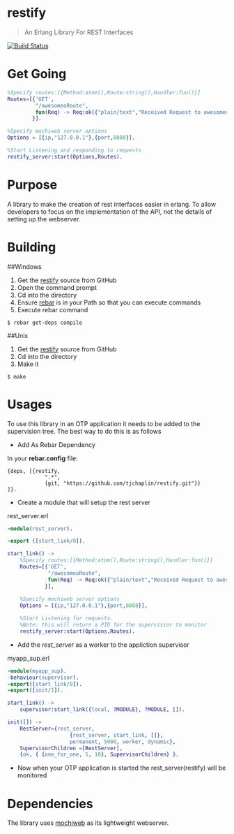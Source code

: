restify
=======

>An Erlang Library For REST Interfaces

[![Build Status](https://travis-ci.org/tjchaplin/restify.png?branch=master)](https://travis-ci.org/tjchaplin/restify)

# Get Going

```erlang
%Specify routes:[{Method:atom(),Route:string(),Handler:fun()}]
Routes=[{'GET',
		 "/awesomeoRoute",
		 fun(Req) -> Req:ok({"plain/text","Received Request to awesomeoRoute"}) end
		}].

%Specify mochiweb server options
Options = [{ip,"127.0.0.1"},{port,8888}].

%Start Listening and responding to requests
restify_server:start(Options,Routes).
```

# Purpose

A library to make the creation of rest interfaces easier in erlang.  To allow developers to focus on the implementation of the API, not the details of setting up the webserver.

# Building

##Windows

1. Get the [restify](https://github.com/tjchaplin/restify) source from GitHub
2. Open the command prompt
3. Cd into the directory
4. Ensure [rebar](https://github.com/rebar/rebar) is in your Path so that you can execute commands
5. Execute rebar command

```
$ rebar get-deps compile
```

##Unix

1. Get the [restify](https://github.com/tjchaplin/restify) source from GitHub
2. Cd into the directory
3. Make it

```
$ make
```

# Usages

To use this library in an OTP application it needs to be added to the supervision tree.  The best way to do this is as follows

* Add As Rebar Dependency

In your **rebar.config** file:

```
{deps, [{restify, 
			".*",
			{git, "https://github.com/tjchaplin/restify.git"}}
]}.
```

* Create a module that will setup the rest server

rest_server.erl
```erlang
-module(rest_server).

-export ([start_link/0]).

start_link() ->
	%Specify routes:[{Method:atom(),Route:string(),Handler:fun()}]
	Routes=[{'GET',
			 "/awesomeoRoute",
			 fun(Req) -> Req:ok({"plain/text","Received Request to awesomeoRoute"}) end
			}],
	
	%Specify mochiweb server options
	Options = [{ip,"127.0.0.1"},{port,8888}],

	%Start Listening for requests.
	%Note: this will return a PID for the supervisior to monitor
	restify_server:start(Options,Routes).
```

* Add the *rest_server* as a worker to the appliction supervisor

myapp_sup.erl

```erlang
-module(myapp_sup).
-behaviour(supervisor).
-export([start_link/0]).
-export([init/1]).

start_link() ->
    supervisor:start_link({local, ?MODULE}, ?MODULE, []).

init([]) ->
    RestServer={rest_server, 
    				{rest_server, start_link, []},
    				permanent, 5000, worker, dynamic},
	SupervisorChildren =[RestServer],
    {ok, { {one_for_one, 5, 10}, SupervisorChildren} }.
```

* Now when your OTP application is started the rest_server(restify) will be monitored

# Dependencies

The library uses [mochiweb](https://github.com/mochi/mochiweb) as its lightweight webserver.
